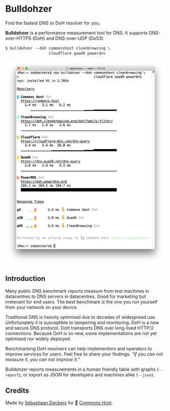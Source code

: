 # Bulldohzer

Find the fastest DNS or DoH resolver for you.

**Bulldohzer** is a performance measurement tool for DNS. It supports DNS-over-HTTPS (DoH) and DNS-over-UDP (Do53).

```shell
$ bulldohzer --doh commonshost cleanbrowsing \
                   cloudflare quad9 powerdns
```

![Screenshot](./bulldohzer.png)

## Introduction

Many public DNS benchmark reports measure from test machines in datacentres to DNS servers in datacentres. Good for marketing but irrelevant for end users. The best benchmark is the one you run yourself from your network on your device.

Traditional DNS is heavily optimised due to decades of widespread use. Unfortunately it is susceptible to tampering and monitoring. DoH is a new and secure DNS protocol. DoH transports DNS over long-lived HTTP/2 connections. Because DoH is so new, some implementations are not yet optimised nor widely deployed.

Benchmarking DoH resolvers can help implementors and operators to improve services for users. Feel free to share your findings. *"If you can not measure it, you can not improve it."*

Bulldohzer reports measurements in a human friendly table with graphs (`--report`), or export as JSON for developers and machines alike (`--json`).

## Credits

Made by [Sebastiaan Deckers](https://twitter.com/sebdeckers) for 🐑 [Commons Host](https://commons.host).
